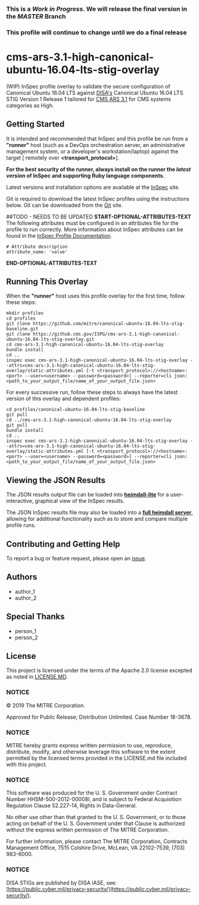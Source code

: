 ### This is a ***Work in Progress***. We will release the final version in the ***MASTER*** Branch
### This profile will continue to change until we do a final release

# cms-ars-3.1-high-canonical-ubuntu-16.04-lts-stig-overlay
(WIP) InSpec profile overlay to validate the secure configuration of Canonical Ubuntu 16.04 LTS against [DISA's](https://public.cyber.mil/stigs/) Canonical Ubuntu 16.04 LTS STIG Version 1 Release 1 tailored for [CMS ARS 3.1](https://www.cms.gov/Research-Statistics-Data-and-Systems/CMS-Information-Technology/InformationSecurity/Info-Security-Library-Items/ARS-31-Publication.html) for CMS systems categories as High.

## Getting Started  
It is intended and recommended that InSpec and this profile be run from a __"runner"__ host (such as a DevOps orchestration server, an administrative management system, or a developer's workstation/laptop) against the target [ remotely over __<transport_protocol>__].
    
__For the best security of the runner, always install on the runner the _latest version_ of InSpec and supporting Ruby language components.__ 

Latest versions and installation options are available at the [InSpec](http://inspec.io/) site.

Git is required to download the latest InSpec profiles using the instructions below. Git can be downloaded from the [Git](https://git-scm.com/book/en/v2/Getting-Started-Installing-Git) site. 

##TODO - NEEDS TO BE UPDATED
__START-OPTIONAL-ATTRIBUTES-TEXT__<br/>
The following attributes must be configured in an attributes file for the profile to run correctly. More information about InSpec attributes can be found in the [InSpec Profile Documentation](https://www.inspec.io/docs/reference/profiles/).

```
# Attribute description
attribute_name: 'value'
```
__END-OPTIONAL-ATTRIBUTES-TEXT__

## Running This Overlay
When the __"runner"__ host uses this profile overlay for the first time, follow these steps: 

```
mkdir profiles
cd profiles
git clone https://github.com/mitre/canonical-ubuntu-16.04-lts-stig-baseline.git
git clone https://github.cms.gov/ISPG/cms-ars-3.1-high-canonical-ubuntu-16.04-lts-stig-overlay.git
cd cms-ars-3.1-high-canonical-ubuntu-16.04-lts-stig-overlay
bundle install
cd ..
inspec exec cms-ars-3.1-high-canonical-ubuntu-16.04-lts-stig-overlay --attrs=cms-ars-3.1-high-canonical-ubuntu-16.04-lts-stig-overlay/static-attributes.yml [-t <transport_protocol>://<hostname>:<port> --user=<username> --password=<password>] --reporter=cli json:<path_to_your_output_file/name_of_your_output_file.json>
```
For every successive run, follow these steps to always have the latest version of this overlay and dependent profiles:

```
cd profiles/canonical-ubuntu-16.04-lts-stig-baseline
git pull
cd ../cms-ars-3.1-high-canonical-ubuntu-16.04-lts-stig-overlay
git pull
bundle install
cd ..
inspec exec cms-ars-3.1-high-canonical-ubuntu-16.04-lts-stig-overlay --attrs=cms-ars-3.1-high-canonical-ubuntu-16.04-lts-stig-overlay/static-attributes.yml [-t <transport_protocol>://<hostname>:<port> --user=<username> --password=<password>] --reporter=cli json:<path_to_your_output_file/name_of_your_output_file.json>
```

## Viewing the JSON Results

The JSON results output file can be loaded into __[heimdall-lite](https://mitre.github.io/heimdall-lite/)__ for a user-interactive, graphical view of the InSpec results. 

The JSON InSpec results file may also be loaded into a __[full heimdall server](https://github.com/mitre/heimdall)__, allowing for additional functionality such as to store and compare multiple profile runs.

## Contributing and Getting Help
To report a bug or feature request, please open an [issue](https://github.cms.gov/ISPG/cms-ars-3.1-high-canonical-ubuntu-16.04-lts-stig-overlay/issues/new).

## Authors
* author_1
* author_2

## Special Thanks
* person_1
* person_2

## License 

This project is licensed under the terms of the Apache 2.0 license excepted as noted in [LICENSE.MD](https://github.com/mitre/project/blob/master/LICENSE.md). 

### NOTICE

© 2019 The MITRE Corporation.  

Approved for Public Release; Distribution Unlimited. Case Number 18-3678.  

### NOTICE
MITRE hereby grants express written permission to use, reproduce, distribute, modify, and otherwise leverage this software to the extent permitted by the licensed terms provided in the LICENSE.md file included with this project.

### NOTICE  

This software was produced for the U. S. Government under Contract Number HHSM-500-2012-00008I, and is subject to Federal Acquisition Regulation Clause 52.227-14, Rights in Data-General.  

No other use other than that granted to the U. S. Government, or to those acting on behalf of the U. S. Government under that Clause is authorized without the express written permission of The MITRE Corporation. 

For further information, please contact The MITRE Corporation, Contracts Management Office, 7515 Colshire Drive, McLean, VA  22102-7539, (703) 983-6000.  

### NOTICE

DISA STIGs are published by DISA IASE, see: [https://public.cyber.mil/privacy-security/](https://public.cyber.mil/privacy-security/).